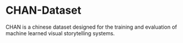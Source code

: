 # CHAN-Dataset

CHAN is a chinese dataset designed for the training and evaluation of machine learned visual storytelling systems.
